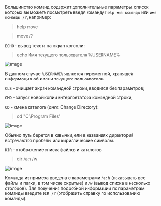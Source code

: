Большинство команд содержит дополнительные параметры, список которых вы можете посмотреть введя команду `help имя команды` или `имя команды /?`, например:
> help move

> move /?

`ECHO` - вывод текста на экран консоли:
> echo Имя текущего пользователя %USERNAME%

![image](https://user-images.githubusercontent.com/16436481/131786517-39094e97-9b3a-42f6-a4ea-849db7a0587e.png)

В данном случае `%USERNAME%` является переменной, хранящей информацию об имени текущего пользователя. 

`CLS` - очищает экран командной строки, вводится без параметров;

`CMD` - запуск новой копии интерпретатора командной строки;

`CD` - смена каталога (*англ.* Change Directory):
> cd "C:\Program Files"

![image](https://user-images.githubusercontent.com/16436481/131787407-49051976-ad23-4713-8da7-b9c1084121db.png)

Обычно путь берется в кавычки, ели в названиях директорий встречаются пробелы или кириллические символы.

`DIR` - отображение списка файлов и каталогов:
> dir /a:h /w

![image](https://user-images.githubusercontent.com/16436481/131787518-fbb04cdb-4c15-4c2d-a409-9c0289b77b82.png)

Команда из примера введена с параметрами `/a:h` (показывать все файлы и папки, в том числе скрытые) и `/w` (вывод списка в несколько столбцов). Для получения подробной информации по параметрам команды введите `DIR /?` (отобразить справку по использованию команды).
